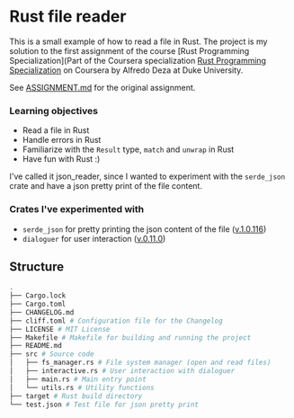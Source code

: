 # Rust file reader

This is a small example of how to read a file in Rust.
The project is my solution to the first assignment of the course [Rust Programming Specialization](Part of the Coursera specialization [Rust Programming Specialization](https://www.coursera.org/specializations/rust-programming) on Coursera
by Alfredo Deza at Duke University.

See [ASSIGNMENT.md](ASSIGNMENT.md) for the original assignment.

### Learning objectives

- Read a file in Rust 
- Handle errors in Rust
- Familiarize with the `Result` type, `match` and `unwrap` in Rust
- Have fun with Rust :)

I've called it json_reader, since I wanted to experiment with the `serde_json` crate
and have a json pretty print of the file content.

### Crates I've experimented with

- `serde_json` for pretty printing the json content of the file ([v.1.0.116](https://docs.rs/serde_json/1.0.116/serde_json/))
- `dialoguer` for user interaction ([v.0.11.0](https://docs.rs/dialoguer/0.11.0/dialoguer/))

## Structure

~~~sh
.
├── Cargo.lock
├── Cargo.toml
├── CHANGELOG.md 
├── cliff.toml # Configuration file for the Changelog
├── LICENSE # MIT License
├── Makefile # Makefile for building and running the project
├── README.md 
├── src # Source code
│   ├── fs_manager.rs # File system manager (open and read files)
│   ├── interactive.rs # User interaction with dialoguer
│   ├── main.rs # Main entry point
│   └── utils.rs # Utility functions
├── target # Rust build directory
└── test.json # Test file for json pretty print

~~~
